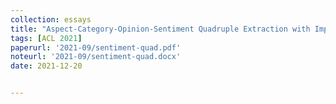 ```yaml
---
collection: essays
title: "Aspect-Category-Opinion-Sentiment Quadruple Extraction with Implicit Aspects and Opinions"
tags: [ACL 2021]
paperurl: '2021-09/sentiment-quad.pdf'
noteurl: '2021-09/sentiment-quad.docx'
date: 2021-12-20


---
```



